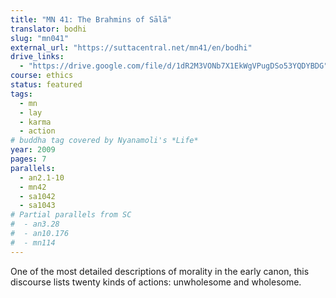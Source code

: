 ```yaml
---
title: "MN 41: The Brahmins of Sālā"
translator: bodhi
slug: "mn041"
external_url: "https://suttacentral.net/mn41/en/bodhi"
drive_links:
  - "https://drive.google.com/file/d/1dR2M3VONb7X1EkWgVPugDSo53YQDYBDG"
course: ethics
status: featured
tags:
  - mn
  - lay
  - karma
  - action
# buddha tag covered by Nyanamoli's *Life*
year: 2009
pages: 7
parallels:
  - an2.1-10
  - mn42
  - sa1042
  - sa1043
# Partial parallels from SC
#  - an3.28
#  - an10.176
#  - mn114
---
```


One of the most detailed descriptions of morality in the early canon, this discourse lists twenty kinds of actions: unwholesome and wholesome.
